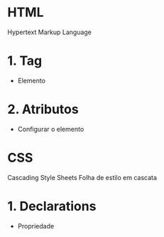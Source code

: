 # HTML

Hypertext Markup Language

# 1. Tag

- Elemento

# 2. Atributos

- Configurar o elemento

# CSS

Cascading Style Sheets
Folha de estilo em cascata

# 1. Declarations

- Propriedade